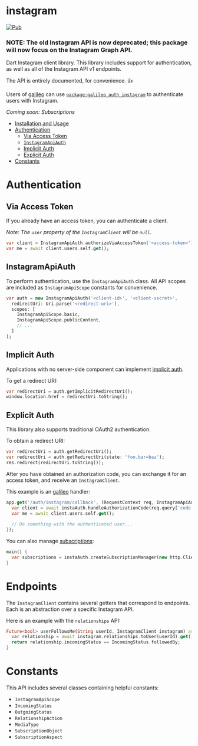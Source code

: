 

# instagram
[![Pub](https://img.shields.io/pub/v/instagram.svg)](https://pub.dartlang.org/packages/instagram_dart)

### NOTE: The old Instagram API is now deprecated; this package will now focus on the Instagram Graph API.

Dart Instagram client library. This library includes support for authentication,
as well as all of the Instagram API v1 endpoints.

The API is entirely documented, for convenience. :+1:

Users of
[galileo](https://galileodart.com)
can use
[`package:galileo_auth_instagram`](https://pub.dartlang.org/packages/galileo_auth_instagram)
to authenticate users with Instagram.

*Coming soon: Subscriptions*

* [Installation and Usage](#installation-and-usage)
* [Authentication](#authentication)
    * [Via Access Token](#via-access-token)
    * [`InstagramApiAuth`](#instagramapiauth)
    * [Implicit Auth](#implicit-auth)
    * [Explicit Auth](#explicit-auth)
* [Constants](#constants)

# Authentication
## Via Access Token
If you already have an access token, you can authenticate a client.

*Note: The `user` property of the `InstagramClient` will be `null`.*

```dart
var client = InstagramApiAuth.authorizeViaAccessToken('<access-token>');
var me = await client.users.self.get();
```

## InstagramApiAuth
To perform authentication, use the `InstagramApiAuth` class. All API scopes are
included as `InstagramApiScope` constants for convenience.

```dart
var auth = new InstagramApiAuth('<client-id>', '<client-secret>',
  redirectUri: Uri.parse('<redirect-uri>'),
  scopes: [
    InstagramApiScope.basic,
    InstagramApiScope.publicContent,
    // ...
  ]
);
```

## Implicit Auth
Applications with no server-side component can implement
[implicit auth](https://www.instagram.com/developer/authentication/).

To get a redirect URI:

```dart
var redirectUri = auth.getImplicitRedirectUri();
window.location.href = redirectUri.toString();
```

## Explicit Auth
This library also supports traditional OAuth2 authentication.

To obtain a redirect URI:

```dart
var redirectUri = auth.getRedirectUri();
var redirectUri = auth.getRedirectUri(state: 'foo.bar=baz');
res.redirect(redirectUri.toString());
```

After you have obtained an authorization code, you can exchange it for an access token,
and receive an `InstagramClient`.

This example is an
[galileo](https://galileo-dart.github.io)
handler:

```dart
app.get('/auth/instagram/callback', (RequestContext req, InstagramApiAuth instaAuth) async {
  var client = await instaAuth.handleAuthorizationCode(req.query['code'], new http.Client());
  var me = await client.users.self.get();
  
  // Do something with the authenticated user...
});
```

You can also manage
[subscriptions](https://www.instagram.com/developer/subscriptions):

```dart
main() {
  var subscriptions = instaAuth.createSubscriptionManager(new http.Client());
}
```

# Endpoints
The `InstagramClient` contains several getters that correspond to endpoints. Each is an abstraction over
a specific Instagram API.

Here is an example with the `relationships` API:

```dart
Future<bool> userFollowsMe(String userId, InstagramClient instagram) async {
  var relationship = await instagram.relationships.toUser(userId).get();
  return relationship.incomingStatus == IncomingStatus.followedBy;
}
```

# Constants
This API includes several classes containing helpful constants:
* `InstagramApiScope`
* `IncomingStatus`
* `OutgoingStatus`
* `RelationshipAction`
* `MediaType`
* `SubscriptionObject`
* `SubscriptionAspect`
